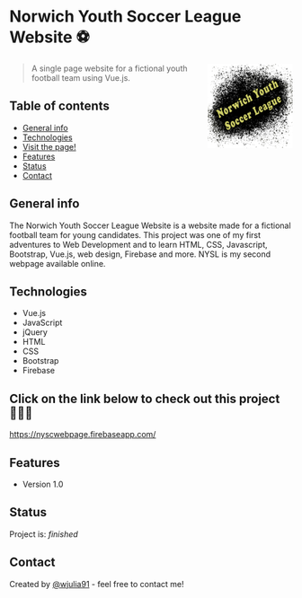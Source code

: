 # Norwich Youth Soccer League Website ⚽
<img src="./img/NYSL_logo_05.png" width="30%" height="30%" align="right">

> A single page website for a fictional youth football team using Vue.js. 
 

## Table of contents
* [General info](#general-info)
* [Technologies](#technologies)
* [Visit the page!](#Click-on-the-link-below-to-check-out-this-project)
* [Features](#features)
* [Status](#status)
* [Contact](#contact)

## General info
The Norwich Youth Soccer League Website is a website made for a fictional football team for young candidates. This project was one of my first adventures to Web Development and to learn HTML, CSS, Javascript, Bootstrap, Vue.js, web design, Firebase and more. NYSL is my second webpage available online.

## Technologies
* Vue.js
* JavaScript
* jQuery
* HTML
* CSS
* Bootstrap
* Firebase

## Click on the link below to check out this project 🧙🏻‍♀️
<a href="https://nyscwebpage.firebaseapp.com/">https://nyscwebpage.firebaseapp.com/</a>

## Features
* Version 1.0

## Status
Project is: _finished_

## Contact
Created by [@wjulia91](https://www.linkedin.com/in/wjulia91/) - feel free to contact me!
